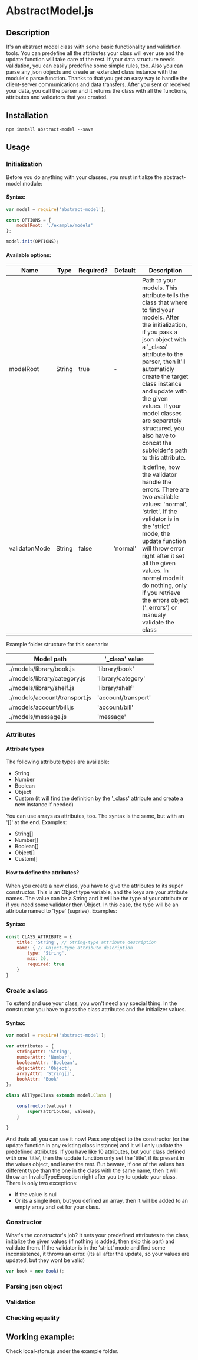 # AbstractModel.js

## Description

It's an abstract model class with some basic functionality and validation tools. You can predefine all the attributes your class will ever use and the update function will take care of the rest. If your data structure needs validation, you can easily predefine some simple rules, too. Also you can parse any json objects and create an extended class instance with the module's parse function. Thanks to that you get an easy way to handle the client-server communications and data transfers. After you sent or received your data, you call the parser and it returns the class with all the functions, attributes and validators that you created.

## Installation

```
npm install abstract-model --save
```

## Usage

### Initialization

Before you do anything with your classes, you must initialize the abstract-model module:

#### Syntax:

```javascript
var model = require('abstract-model');

const OPTIONS = {
	modelRoot: './example/models'
};

model.init(OPTIONS);
```

#### Available options:

| Name | Type | Required? | Default | Description |
| ---- | ---- | --------- | ------- | ----------- |
| modelRoot | String | true | - | Path to your models. This attribute tells the class that where to find your models. After the initialization, if you pass a json object with a '_class' attribute to the parser, then it'll automaticly create the target class instance and update with the given values. If your model classes are separately structured, you also have to concat the subfolder's path to this attribute. |
| validatonMode | String | false | 'normal' | It define, how the validator handle the errors. There are two available values: 'normal', 'strict'. If the validator is in the 'strict' mode, the update function will throw error right after it set all the given values. In normal mode it do nothing, only if you retrieve the errors object ('_errors') or manualy validate the class |

Example folder structure for this scenario:

| Model path | '_class' value |
| ---------- | -------------- |
| ./models/library/book.js | 'library/book' |
| ./models/library/category.js | 'library/category' |
| ./models/library/shelf.js | 'library/shelf' |
| ./models/account/transport.js | 'account/transport' |
| ./models/account/bill.js | 'account/bill' |
| ./models/message.js | 'message' |

### Attributes

#### Attribute types

The following attribute types are available:

- String
- Number
- Boolean
- Object
- Custom (it will find the definition by the '_class' attribute and create a new instance if needed)

You can use arrays as attributes, too. The syntax is the same, but with an '[]' at the end. Examples:

- String[]
- Number[]
- Boolean[]
- Object[]
- Custom[]

#### How to define the attributes?

When you create a new class, you have to give the attributes to its super constructor. This is an Object type variable, and the keys are your attribute names. The value can be a String and it will be the type of your attribute or if you need some validator then Object. In this case, the type will be an attribute named to 'type' (suprise).
Examples:

#### Syntax:

```javascript
const CLASS_ATTRIBUTE = {
	title: 'String', // String-type attribute description
	name: { // Object-type attribute description
		type: 'String',
		max: 20,
		required: true
	}
}
```

### Create a class

To extend and use your class, you won't need any special thing. In the constructor you have to pass the class attributes and the initializer values.

#### Syntax:

```javascript
var model = require('abstract-model');

var attributes = {
	stringAttr: 'String',
	numberAttr: 'Number',
	booleanAttr: 'Boolean',
	objectAttr: 'Object',
	arrayAttr: 'String[]',
	bookAttr: 'Book'
};

class AllTypeClass extends model.Class {

	constructor(values) {
		super(attributes, values);
	}

}
```

And thats all, you can use it now! Pass any object to the constructor (or the update function in any existing class instance) and it will only update the predefined attributes. If you have like 10 attributes, but your class defined with one 'title', then the update function only set the 'title', if its present in the values object, and leave the rest. But beware, if one of the values has different type than the one in the class with the same name, then it will throw an InvalidTypeException right after you try to update your class. There is only two exceptions:

- If the value is null
- Or its a single item, but you defined an array, then it will be added to an empty array and set for your class.

### Constructor

What's the constructor's job?
It sets your predefined attributes to the class, initialize the given values (if nothing is added, then skip this part) and validate them. If the validator is in the 'strict' mode and find some inconsistence, it throws an error. (Its all after the update, so your values are updated, but they wont be valid)

```javascript
var book = new Book();

```

### Parsing json object

### Validation

### Checking equality

## Working example:

Check local-store.js under the example folder.